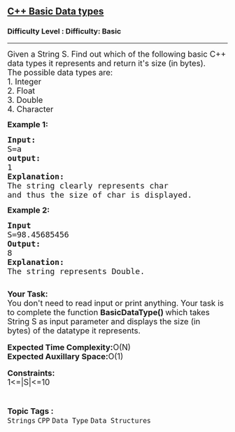 <h2><a href="https://www.geeksforgeeks.org/problems/c-basic-data-types3128/1?page=9&category=Strings&sortBy=submissions">C++ Basic Data types</a></h2><h3>Difficulty Level : Difficulty: Basic</h3><hr><div class="problems_problem_content__Xm_eO"><p><span style="font-size: 18px;">Given a String S. Find out which of the following basic C++ data types it represents and return it's size (in bytes).<br>The possible data types are:<br>1. Integer<br>2. Float<br>3. Double<br>4. Character</span></p>
<p><strong><span style="font-size: 18px;">Example 1:</span></strong></p>
<pre><span style="font-size: 18px;"><strong>Input:</strong>
S=a
<strong>output:
</strong>1
<strong>Explanation:
</strong>The string clearly represents char 
and thus the size of char is displayed.</span></pre>
<p><strong><span style="font-size: 18px;">Example 2:</span></strong></p>
<pre><span style="font-size: 18px;"><strong>Input</strong>
S=98.45685456
<strong>Output:</strong> 
8
<strong>Explanation:
</strong>The string represents Double.</span>
</pre>
<p><br><span style="font-size: 18px;"><strong>Your Task:&nbsp;&nbsp;</strong><br>You don't need to read input or print anything. Your task is to complete the function <strong>BasicDataType() </strong>which takes String S as input parameter and displays the size (in bytes)&nbsp;of the datatype it represents.&nbsp;</span><br><br><span style="font-size: 18px;"><strong>Expected Time Complexity:</strong>O(N)<br><strong>Expected Auxillary Space:</strong>O(1)</span><br><br><span style="font-size: 18px;"><strong>Constraints:</strong><br>1&lt;=|S|&lt;=10</span></p></div><br><p><span style=font-size:18px><strong>Topic Tags : </strong><br><code>Strings</code>&nbsp;<code>CPP</code>&nbsp;<code>Data Type</code>&nbsp;<code>Data Structures</code>&nbsp;